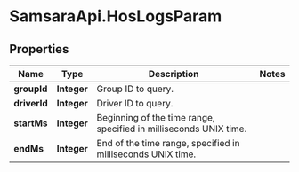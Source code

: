 # SamsaraApi.HosLogsParam

## Properties
Name | Type | Description | Notes
------------ | ------------- | ------------- | -------------
**groupId** | **Integer** | Group ID to query. | 
**driverId** | **Integer** | Driver ID to query. | 
**startMs** | **Integer** | Beginning of the time range, specified in milliseconds UNIX time. | 
**endMs** | **Integer** | End of the time range, specified in milliseconds UNIX time. | 


